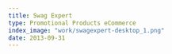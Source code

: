 ```yaml
---
title: Swag Expert
type: Promotional Products eCommerce
index_image: "work/swagexpert-desktop_1.png"
date: 2013-09-31
---
```

